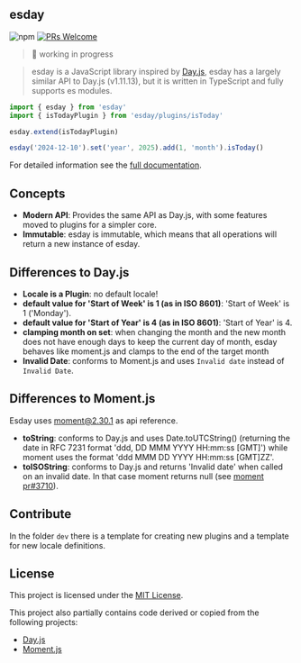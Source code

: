 ## esday

![npm](https://img.shields.io/npm/v/esday) [![PRs Welcome](https://img.shields.io/badge/PRs-welcome-brightgreen.svg)](https://makeapullrequest.com)

> 🚧 working in progress

> esday is a JavaScript library inspired by [Day.js](https://github.com/iamkun/dayjs), esday has a largely similar API to Day.js (v1.11.13), but it is written in TypeScript and fully supports es modules.

```javascript
import { esday } from 'esday'
import { isTodayPlugin } from 'esday/plugins/isToday'

esday.extend(isTodayPlugin)

esday('2024-12-10').set('year', 2025).add(1, 'month').isToday()
```

For detailed information see the [full documentation](https://g-mero.github.io/esday/).

## Concepts

- **Modern API**: Provides the same API as Day.js, with some features moved to plugins for a simpler core.
- **Immutable**: esday is immutable, which means that all operations will return a new instance of esday.

## Differences to Day.js

- **Locale is a Plugin**: no default locale!
- **default value for 'Start of Week' is 1 (as in ISO 8601)**: 'Start of Week' is 1 ('Monday').
- **default value for 'Start of Year' is 4 (as in ISO 8601)**: 'Start of Year' is 4.
- **clamping month on set**: when changing the month and the new month does not have enough days to keep the current day of month, esday behaves like moment.js and clamps to the end of the target month
- **Invalid Date**: conforms to Moment.js and uses `Invalid date` instead of `Invalid Date`.

## Differences to Moment.js

Esday uses moment@2.30.1 as api reference.

- **toString**: conforms to Day.js and uses Date.toUTCString() (returning the date in RFC 7231 format 'ddd, DD MMM YYYY HH:mm:ss [GMT]') while moment uses the format 'ddd MMM DD YYYY HH:mm:ss [GMT]ZZ'.
- **toISOString**: conforms to Day.js and returns 'Invalid date' when called on an invalid date. In that case moment returns null (see [moment pr#3710](https://github.com/moment/moment/pull/3710)).

## Contribute

In the folder `dev` there is a template for creating new plugins and a template for new locale definitions.

## License

This project is licensed under the [MIT License](LICENSE).

This project also partially contains code derived or copied from the following projects:

- [Day.js](https://github.com/iamkun/dayjs)
- [Moment.js](https://github.com/moment/moment)
